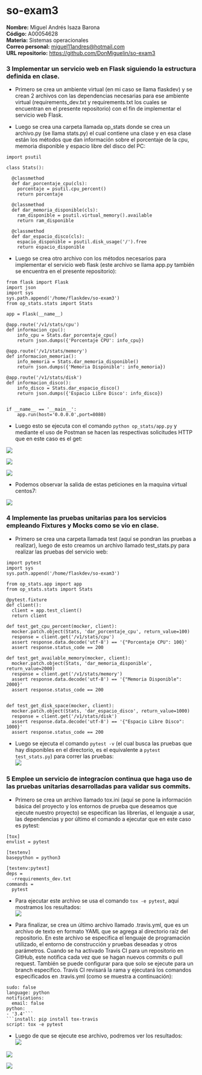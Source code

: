 # so-exam3

**Nombre:** Miguel Andrés Isaza Barona  
**Código:** A00054628  
**Materia:** Sistemas operacionales  
**Correo personal:** miguel11andres@hotmail.com  
**URL repositorio:** https://github.com/DonMiguelin/so-exam3  

### 3 Implementar un servicio web en Flask siguiendo la estructura definida en clase.  
- Primero se crea un ambiente virtual (en mi caso se llama flaskdev) y se crean 2 archivos con las dependencias necesarias para ese ambiente virtual (requirements_dev.txt y requirements.txt los cuales se encuentran en el presente repositorio) con el fin de implementar el servicio web Flask.  

- Luego se crea una carpeta llamada op_stats donde se crea un archivo.py (se llama stats.py) el cual contiene una clase y en esa clase están los métodos que dan información sobre el porcentaje de la cpu, memoria disponible y espacio libre del disco del PC:  

```
import psutil

class Stats():

  @classmethod
  def dar_porcentaje_cpu(cls):
    porcentaje = psutil.cpu_percent()
    return porcentaje

  @classmethod
  def dar_memoria_disponible(cls):
    ram_disponible = psutil.virtual_memory().available
    return ram_disponible

  @classmethod
  def dar_espacio_disco(cls):
    espacio_disponible = psutil.disk_usage('/').free
    return espacio_disponible
   ```  
- Luego se crea otro archivo con los métodos necesarios para implementar el servicio web flask (este archivo se llama app.py también se encuentra en el presente repositorio):  

```
from flask import Flask
import json
import sys
sys.path.append('/home/flaskdev/so-exam3')
from op_stats.stats import Stats

app = Flask(__name__)

@app.route('/v1/stats/cpu')
def informacion_cpu():
    info_cpu = Stats.dar_porcentaje_cpu()
    return json.dumps({'Porcentaje CPU': info_cpu})

@app.route('/v1/stats/memory')
def informacion_memoria():
    info_memoria = Stats.dar_memoria_disponible()
    return json.dumps({'Memoria Disponible': info_memoria})

@app.route('/v1/stats/disk')
def informacion_disco():
    info_disco = Stats.dar_espacio_disco()
    return json.dumps({'Espacio Libre Disco': info_disco})


if __name__ == '__main__':
    app.run(host='0.0.0.0',port=8080)
   ```  
- Luego esto se ejecuta con el comando ``python op_stats/app.py`` y mediante el uso de Postman se hacen las respectivas solicitudes HTTP que en este caso es el get:  

![](Imagenes/postman_cpu.png)  

![](Imagenes/postman_memoria.png)  

![](Imagenes/postman_disco.png)  

- Podemos observar la salida de estas peticiones en la maquina virtual centos7:  

![](Imagenes/Respuestas_HTTP.png)  

### 4 Implemente las pruebas unitarias para los servicios empleando Fixtures y Mocks como se vio en clase.  
- Primero se crea una carpeta llamada test (aquí se pondran las pruebas a realizar), luego de esto creamos un archivo llamado test_stats.py para realizar las pruebas del servicio web:  
```
import pytest
import sys
sys.path.append('/home/flaskdev/so-exam3')

from op_stats.app import app
from op_stats.stats import Stats

@pytest.fixture
def client():
  client = app.test_client()
  return client

def test_get_cpu_percent(mocker, client):
  mocker.patch.object(Stats, 'dar_porcentaje_cpu', return_value=100)
  response = client.get('/v1/stats/cpu')
  assert response.data.decode('utf-8') == '{"Porcentaje CPU": 100}'
  assert response.status_code == 200

def test_get_available_memory(mocker, client):
  mocker.patch.object(Stats, 'dar_memoria_disponible', return_value=2000)
  response = client.get('/v1/stats/memory')
  assert response.data.decode('utf-8') == '{"Memoria Disponible": 2000}'
  assert response.status_code == 200


def test_get_disk_space(mocker, client):
  mocker.patch.object(Stats, 'dar_espacio_disco', return_value=1000)
  response = client.get('/v1/stats/disk')
  assert response.data.decode('utf-8') == '{"Espacio Libre Disco": 1000}'
  assert response.status_code == 200
  ```  
  
- Luego se ejecuta el comando ``pytest -v`` (el cual busca las pruebas que hay disponibles en el directorio, es el equivalente a ``pytest test_stats.py``) para correr las pruebas:  
![](Imagenes/tests.png)  

### 5 Emplee un servicio de integracíon continua que haga uso de las pruebas unitarias desarrolladas para validar sus commits.  

- Primero se crea un archivo llamado tox.ini (aquí se pone la información básica del proyecto y los entornos de prueba que deseamos que ejecute nuestro proyecto) se especifican las librerías, el lenguaje a usar, las dependencias y por último el comando a ejecutar que en este caso es pytest:  
```
[tox]
envlist = pytest 

[testenv]
basepython = python3

[testenv:pytest]
deps =
  -rrequirements_dev.txt
commands =
  pytest
  ```  
  
- Para ejecutar este archivo se usa el comando ``tox -e pytest``, aquí mostramos los resultados:  
![](Imagenes/tox.png)  

- Para finalizar, se crea un último archivo llamado .travis.yml, que es un archivo de texto en formato YAML que se agrega al directorio raíz del repositorio. En este archivo se especifica el lenguaje de programación utilizado, el entorno de construcción y pruebas deseadas y otros parámetros. Cuando se ha activado Travis CI para un repositorio en GitHub, este notifica cada vez que se hagan nuevos commits o pull request. También se puede configurar para que solo se ejecute para un branch específico. Travis CI revisará la rama y ejecutará los comandos especificados en .travis.yml (como se muestra a continuación):  
```
sudo: false
language: python
notifications:
  email: false
python:
- '3.4'```
```install: pip install tox-travis
script: tox -e pytest
``` 
- Luego de que se ejecute ese archivo, podremos ver los resultados:  
![](Imagenes/travis.png)  

![](Imagenes/travis_2.png)  

![](Imagenes/travis_3.png)  

